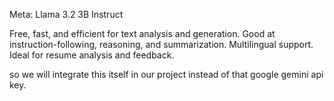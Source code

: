 Meta: Llama 3.2 3B Instruct

Free, fast, and efficient for text analysis and generation.
Good at instruction-following, reasoning, and summarization.
Multilingual support.
Ideal for resume analysis and feedback.

so we will integrate this itself in our project instead of that google gemini api key.
